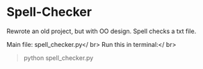 # Spell-Checker
Rewrote an old project, but with OO design. Spell checks a txt file.

Main file: spell_checker.py</ br>
Run this in terminal:</ br>
> python spell_checker.py
